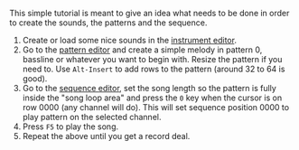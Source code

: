 This simple tutorial is meant to give an idea what needs to be done in order to create the sounds, the patterns and the sequence.

  1. Create or load some nice sounds in the [instrument editor](InstrumentEditor.md).
  1. Go to the [pattern editor](PatternEditor.md) and create a simple melody in pattern 0, bassline or whatever you want to begin with. Resize the pattern if you need to. Use `Alt-Insert` to add rows to the pattern (around 32 to 64 is good).
  1. Go to the [sequence editor](SequenceEditor.md), set the song length so the pattern is fully inside the "song loop area" and press the `0` key when the cursor is on row 0000 (any channel will do). This will set sequence position 0000 to play pattern on the selected channel.
  1. Press `F5` to play the song.
  1. Repeat the above until you get a record deal.
